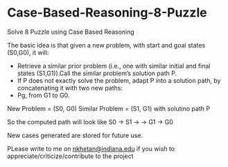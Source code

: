 Case-Based-Reasoning-8-Puzzle
=============================

Solve 8 Puzzle using Case Based Reasoning

The basic idea is that given a new problem, with start and goal
states (S0,G0), it will:

* Retrieve a similar prior problem (i.e., one with similar initial and final states (S1,G1)).Call the similar problem’s solution    path P.
* If P does not exactly solve the problem, adapt P into a solution path, by concatenating it with two new paths:
* Pg, from G1 to G0.

New Problem = (S0, G0)
Similar Problem = (S1, G1) with solutino path P

So the computed path will look like S0 -> S1 -> -> G1 -> G0

New cases generated are stored for future use.

PLease write to me on nkhetan@indiana.edu if you wish to appreciate/criticize/contribute to the project
